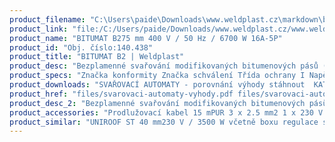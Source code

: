 ```yaml
---
product_filename: "C:\Users\paide\Downloads\www.weldplast.cz\markdown\bitumat-b241.md"
product_link: "file:/C:/Users/paide/Downloads/www.weldplast.cz/www.weldplast.cz/bitumat-b241"
product_name: "BITUMAT B275 mm 400 V / 50 Hz / 6700 W 16A-5P"
product_id: "Obj. číslo:140.438"
product_title: "BITUMAT B2 | Weldplast"
product_desc: "Bezplamenné svařování modifikovaných bitumenových pásů (SBS PAP) svařovacím automatem Leister BITUMAT B2 je mnohem rychlejší a bezpečnější než svařování plamenem. Sváry jsou podstatně pevnější a svařování hospodárnější.Bezplamenné svařování modifikovaných bitumenových pásůRovnoměrné výsledky svařováníSnadné ovládání množství horkého vzduchuNa bezplamenné svařování stačí jen jedna osoba (u svařování plamenem je potřeba dvou – jeden na svařování a druhý na přítlak)"
product_specs: "Značka konformity Značka schválení Třída ochrany I NapětíV~400 PříkonW6700 Max. teplota°C20 - 650 Rychlostm/min08 - 12 Rozsah průtoku vzduchu%85 - 100 Rozměry (D x Š x V)mm690 x 490 x 330 Hmotnostkg40 (s kabelem) Druh certifikaceCCA Šířka trysekmm75 / 100"
product_downloads: "SVAŘOVACÍ AUTOMATY - porovnání výhody stáhnout  KATALOG PLOCHÉ STŘECHY stáhnout  BITUMAT B2 - produktový list stáhnout  BITUMAT B2 - manuál stáhnout"
product_href: "files/svarovaci-automaty-vyhody.pdf files/svarovaci-automaty-vyhody.pdf files/katalog-ploche-strechy-2018-05-el.pdf files/katalog-ploche-strechy-2018-05-el.pdf files/bitumat-b2-produktovy-list-leister.pdf files/bitumat-b2-produktovy-list-leister.pdf files/bitumat-b2-manual-cz.pdf files/bitumat-b2-manual-cz.pdf"
product_desc_2: "Bezplamenné svařování modifikovaných bitumenových pásů (SBS PAP) svařovacím automatem Leister BITUMAT B2 je mnohem rychlejší a bezpečnější než svařování plamenem. Sváry jsou podstatně pevnější a svařování hospodárnější.Bezplamenné svařování modifikovaných bitumenových pásůRovnoměrné výsledky svařováníSnadné ovládání množství horkého vzduchuNa bezplamenné svařování stačí jen jedna osoba (u svařování plamenem je potřeba dvou – jeden na svařování a druhý na přítlak)"
product_accessories: "Prodlužovací kabel 15 mPUR 3 x 2.5 mm2 1 x 230 V EUProdlužovací kabel 15 mPUR 5 x 2.5 mm2 1 x 400 VBox pro BITUMAT750 x 555 x 450 mm UNIROOF ST 40 mm230 V / 3500 W včetně boxu regulace s potenciometremUNIROOF AT 40 mm230V / 3500 W včetně boxuBITUMAT B2100 mm 230 V / 50 Hz / 6700 W 32A-5PVARIMAT V240 mm 230 V / 4600 W 16A-5P včetně boxuVARIMAT V240 mm 400 V / 5700 W 16A-5P včetně boxu"
product_similar: "UNIROOF ST 40 mm230 V / 3500 W včetně boxu regulace s potenciometremUNIROOF AT 40 mm230V / 3500 W včetně boxuBITUMAT B2100 mm 230 V / 50 Hz / 6700 W 32A-5PVARIMAT V240 mm 230 V / 4600 W 16A-5P včetně boxuVARIMAT V240 mm 400 V / 5700 W 16A-5P včetně boxu"
---
```

